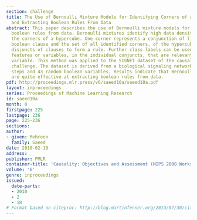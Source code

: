 ```yaml
---
section: challenge
title: The Use of Bernoulli Mixture Models for Identifying Corners of a Hypercube
  and Extracting Boolean Rules From Data
abstract: This paper describes the use of Bernoulli mixture models for extracting
  boolean rules from data. Bernoulli mixtures identify high data density areas on
  the corners of a hypercube. One corner represents a conjunction of literals in a
  boolean clause and the set of all identified corners, of the hypercube, indicates
  disjuncts of clauses to form a rule. Further class labels can be used to select
  features or variables, in the individual conjuncts, that are relevant to the target
  variable. This method was applied to the SIGNET dataset of the causality workbench
  challenge. The dataset is derived from a biological signaling network with 21 time
  steps and 43 random boolean variables. Results indicate that Bernoulli mixtures
  are quite effective at extracting boolean rules from data.
pdf: http://proceedings.mlr.press/v6/saeed10a/saeed10a.pdf
layout: inproceedings
series: Proceedings of Machine Learning Research
id: saeed10a
month: 0
firstpage: 225
lastpage: 236
page: 225-236
sections: 
author:
- given: Mehreen
  family: Saeed
date: 2010-02-18
address: 
publisher: PMLR
container-title: 'Causality: Objectives and Assessment (NIPS 2008 Workshop)'
volume: '6'
genre: inproceedings
issued:
  date-parts:
  - 2010
  - 2
  - 18
# Format based on citeproc: http://blog.martinfenner.org/2013/07/30/citeproc-yaml-for-bibliographies/
---
```

